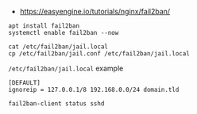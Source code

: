 * https://easyengine.io/tutorials/nginx/fail2ban/

```shell
apt install fail2ban
systemctl enable fail2ban --now

cat /etc/fail2ban/jail.local
cp /etc/fail2ban/jail.conf /etc/fail2ban/jail.local
```

`/etc/fail2ban/jail.local` example
```
[DEFAULT]
ignoreip = 127.0.0.1/8 192.168.0.0/24 domain.tld
```

```shell
fail2ban-client status sshd
```
